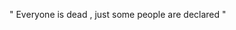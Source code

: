 " Everyone is dead , just some
          people are declared "



<!---
deeky007/deeky007 is a ✨ special ✨ repository because its `README.md` (this file) appears on your GitHub profile.
You can click the Preview link to take a look at your changes.
--->
